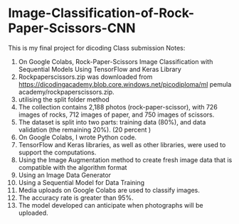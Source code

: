 # Image-Classification-of-Rock-Paper-Scissors-CNN
This is my final project for dicoding Class submission
Notes:
1. On Google Colabs, Rock-Paper-Scissors Image Classification with Sequential Models Using TensorFlow and Keras Library
2. Rockpaperscissors.zip was downloaded from https://dicodingacademy.blob.core.windows.net/picodiploma/ml pemula academy/rockpaperscissors.zip.
3. utilising the split folder method
3. The collection contains 2,188 photos (rock-paper-scissor), with 726 images of rocks, 712 images of paper, and 750 images of scissors.
4. The dataset is split into two parts: training data (80%), and data validation (the remaining 20%). (20 percent )
5. On Google Colabs, I wrote Python code.
6. TensorFlow and Keras libraries, as well as other libraries, were used to support the computations.
7. Using the Image Augmentation method to create fresh image data that is compatible with the algorithm format
8. Using an Image Data Generator
9. Using a Sequential Model for Data Training
10. Media uploads on Google Colabs are used to classify images.
11. The accuracy rate is greater than 95%.
12. The model developed can anticipate when photographs will be uploaded.
